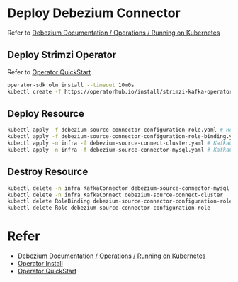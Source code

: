 # Deploy Debezium Connector

Refer to [Debezium Documentation / Operations / Running on Kubernetes](https://debezium.io/documentation/reference/stable/operations/kubernetes.html#_creating_kafka_connect_cluster)

## Deploy Strimzi Operator

Refer to [Operator QuickStart](https://olm.operatorframework.io/docs/getting-started/)

```bash
operator-sdk olm install --timeout 10m0s
kubectl create -f https://operatorhub.io/install/strimzi-kafka-operator.yaml
```

## Deploy Resource

```bash
kubectl apply -f debezium-source-connector-configuration-role.yaml # Role 
kubectl apply -f debezium-source-connector-configuration-role-binding.yaml # RoleBinding
kubectl apply -n infra -f debezium-source-connect-cluster.yaml # KafkaConnect
kubectl apply -n infra -f debezium-source-connector-mysql.yaml # KafkaConnector running on KafkaConnect
```

## Destroy Resource

```bash
kubectl delete -n infra KafkaConnector debezium-source-connector-mysql
kubectl delete -n infra KafkaConnect debezium-source-connect-cluster
kubectl delete RoleBinding debezium-source-connector-configuration-role-binding
kubectl delete Role debezium-source-connector-configuration-role
```

# Refer

* [Debezium Documentation / Operations / Running on Kubernetes](https://debezium.io/documentation/reference/stable/operations/kubernetes.html#_creating_kafka_connect_cluster)
* [Operator Install](https://sdk.operatorframework.io/docs/installation/)
* [Operator QuickStart](https://olm.operatorframework.io/docs/getting-started/)
